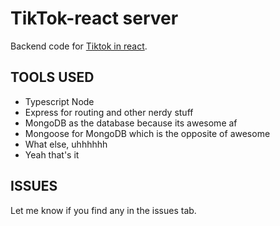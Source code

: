 # TikTok-react server
Backend code for [Tiktok in react](https://github.com/soft-coded/tiktok).

## TOOLS USED
* Typescript Node
* Express for routing and other nerdy stuff
* MongoDB as the database because its awesome af
* Mongoose for MongoDB which is the opposite of awesome
* What else, uhhhhhh
* Yeah that's it

## ISSUES
Let me know if you find any in the issues tab.
